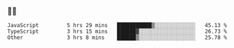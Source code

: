 ### 👨‍💻

<!--START_SECTION:waka-->

```text
JavaScript         5 hrs 29 mins   ███████████▒░░░░░░░░░░░░░   45.13 %
TypeScript         3 hrs 15 mins   ██████▓░░░░░░░░░░░░░░░░░░   26.73 %
Other              3 hrs 8 mins    ██████▒░░░░░░░░░░░░░░░░░░   25.78 %
```

<!--END_SECTION:waka-->
